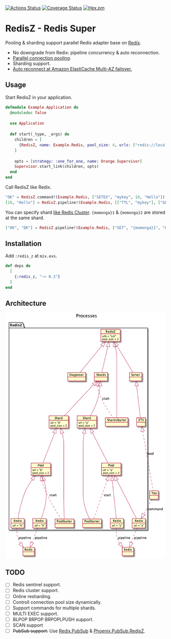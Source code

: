 [![Actions Status](https://github.com/ne-sachirou/redis_z/workflows/test/badge.svg)](https://github.com/ne-sachirou/redis_z/actions)
[![Coverage Status](https://coveralls.io/repos/github/ne-sachirou/redis_z/badge.svg)](https://coveralls.io/github/ne-sachirou/redis_z)
[![Hex.pm](https://img.shields.io/hexpm/v/redis_z.svg)](https://hex.pm/packages/redis_z)

# RedisZ - Redis Super

Pooling & sharding support parallel Redis adapter base on [Redix][redix].

- No downgrade from Redix: pipeline concurrency & auto reconnection.
- [Parallel connection pooling](https://hexdocs.pm/redix/real-world-usage.html).
- Sharding support.
- [Auto reconnect at Amazon ElastiCache Multi-AZ failover.](https://rubygems.org/gems/redis-elasticache)

## Usage

Start RedisZ in your application.

```elixir
defmodule Example.Application do
  @moduledoc false

  use Application

  def start(_type, _args) do
    children = [
      {RedisZ, name: Example.Redis, pool_size: 4, urls: ["redis://localhost/0", "redis://localhost/1"]},
    ]

    opts = [strategy: :one_for_one, name: Orange.Supervisor]
    Supervisor.start_link(children, opts)
  end
end
```

Call RedisZ like Redix.

```elixir
"OK" = RedisZ.command!(Example.Redis, ["SETEX", "mykey", 10, "Hello"])
[10, "Hello"] = RedisZ.pipeline!(Example.Redis, [["TTL", "mykey"], ["GET", "mykey"]])
```

You can specify shard [like Redis Cluster](https://redis.io/topics/cluster-spec#keys-hash-tags). `{momonga}1` & `{momonga}2` are stored at the same shard.

```elixir
["OK", "OK"] = RedisZ.pipeline!(Example.Redis, ["SET", "{momonga}1", "Hello"], ["SET", "{momonga}2", "Hello"])
```

## Installation

Add `:redis_z` at `mix.exs`.

```elixir
def deps do
  [
    {:redis_z, "~> 0.3"}
  ]
end
```

## Architecture

![processes](https://github.com/ne-sachirou/redis_z/raw/master/processes.png)

## TODO

- [ ] Redis sentinel support.
- [ ] Redis cluster support.
- [ ] Online resharding.
- [ ] Controll connection pool size dynamically.
- [ ] Support commands for multiple shards.
- [ ] MULTI EXEC support.
- [ ] BLPOP BRPOP BRPOPLPUSH support.
- [ ] SCAN support
- [ ] ~~PubSub support.~~ Use [Redix.PubSub][redix.pubsub] & [Phoenix.PubSub.RedisZ][phoenix.pubsub.redisz].

[redix]: https://hex.pm/packages/redix
[redix.pubsub]: https://hex.pm/packages/redix_pubsub
[phoenix.pubsub.redisz]: https://hex.pm/packages/phoenix_pubsub_redis_z
